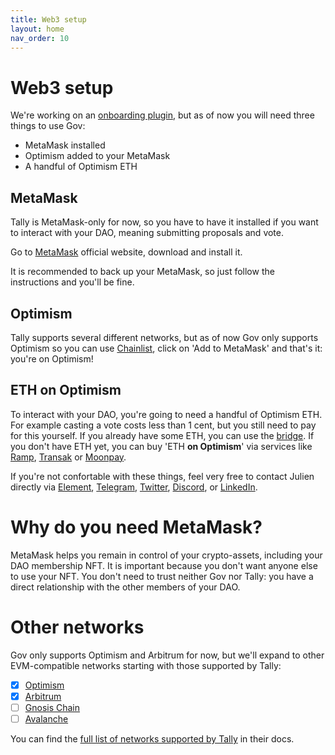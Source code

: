 ```yaml
---
title: Web3 setup
layout: home
nav_order: 10
---
```


# Web3 setup

We're working on an [onboarding plugin](/plugins.html#onboarding), but as of now you will need three things to use Gov:

- MetaMask installed
- Optimism added to your MetaMask
- A handful of Optimism ETH

## MetaMask

Tally is MetaMask-only for now, so you have to have it installed if you want to interact with your DAO, meaning submitting proposals and vote.

Go to [MetaMask](https://metamask.io/) official website, download and install it.

It is recommended to back up your MetaMask, so just follow the instructions and you'll be fine.

## Optimism

Tally supports several different networks, but as of now Gov only supports Optimism so you can use [Chainlist](https://chainlist.org/chain/10), click on 'Add to MetaMask' and that's it: you're on Optimism!

## ETH on Optimism

To interact with your DAO, you're going to need a handful of Optimism ETH. For example casting a vote costs less than 1 cent, but you still need to pay for this yourself. If you already have some ETH, you can use the [bridge](https://app.optimism.io/bridge/deposit). If you don't have ETH yet, you can buy 'ETH **on Optimism**' via services like [Ramp](https://ramp.network/buy/), [Transak](https://global.transak.com/) or [Moonpay](https://www.moonpay.com/buy).

If you're not confortable with these things, feel very free to contact Julien directly via [Element](https://matrix.to/#/@julienbrg:matrix.org), [Telegram](https://t.me/julienbrg), [Twitter](https://twitter.com/julienbrg), [Discord](https://discord.gg/xw9dCeQ94Y), or [LinkedIn](https://www.linkedin.com/in/julienberanger/).

# Why do you need MetaMask?

MetaMask helps you remain in control of your crypto-assets, including your DAO membership NFT. It is important because you don't want anyone else to use your NFT. You don't need to trust neither Gov nor Tally: you have a direct relationship with the other members of your DAO. 

# Other networks

Gov only supports Optimism and Arbitrum for now, but we'll expand to other EVM-compatible networks starting with those supported by Tally: 

- [x] [Optimism](https://www.optimism.io/)
- [x] [Arbitrum](https://arbitrum.io/)
- [ ] [Gnosis Chain](https://www.gnosis.io/)
- [ ] [Avalanche](https://www.avax.network/)

You can find the [full list of networks supported by Tally](https://docs.tally.xyz/user-guides/tally-contract-compatibility/network-support) in their docs. 